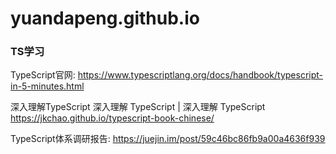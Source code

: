 # yuandapeng.github.io

### TS学习 
TypeScript官网: https://www.typescriptlang.org/docs/handbook/typescript-in-5-minutes.html

深入理解TypeScript 深入理解 TypeScript | 深入理解 TypeScript  https://jkchao.github.io/typescript-book-chinese/

TypeScript体系调研报告: https://juejin.im/post/59c46bc86fb9a00a4636f939
